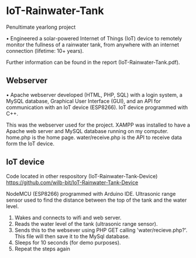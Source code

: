 # IoT-Rainwater-Tank
Penultimate yearlong project

•	Engineered a solar-powered Internet of Things (IoT) device to remotely monitor the fullness of a rainwater tank, from anywhere with an internet connection (lifetime: 10+ years).

Further information can be found in the report (IoT-Rainwater-Tank.pdf).

## Webserver
• Apache webserver developed (HTML, PHP, SQL) with a login system, a MySQL database, Graphical User Interface (GUI), and an API for communication with an IoT device (ESP8266). IoT device programmed with C++.

This was the webserver used for the project. XAMPP was installed to have a Apache web server and MySQL database running on my computer.
home.php is the home page. water/receive.php is the API to receive data form the IoT device.

## IoT device
Code located in other respository (IoT-Rainwater-Tank-Device) 
https://github.com/wilb-bit/IoT-Rainwater-Tank-Device  

NodeMCU (ESP8266) programmed with Arduino IDE. Ultrasonic range sensor used to find the distance between the top of the tank and the water level. 
1. Wakes and connects to wifi and web server.   
2. Reads the water level of the tank (ultrasonic range sensor).   
3. Sends this to the websever using PHP GET calling 'water/recieve.php?'. This file will then save it to the MySql database.
4. Sleeps for 10 seconds (for demo purposes). 
5. Repeat the steps again
